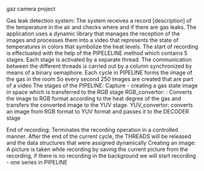 gaz camera project

Gas leak detection system: The system receives a record [description] of the temperature in the air and checks where and if there are gas leaks. The application uses a dynamic library that manages the reception of the images and processes them into a video that represents the state of temperatures in colors that symbolize the heat levels. The start of recording is effectuated with the help of the PIPELELINE method which contains 5 stages. Each stage is activated by a separate thread. The communication between the different threads is carried out by a column synchronized by means of a binary semaphore. Each cycle in PIPELINE forms the image of the gas in the room So every second 250 images are created that are part of a video The stages of the PIPELINE: Capture - creating a gas state image in space which is transferred to the RGB stage RGB_convertor: : Converts the image to RGB format according to the heat degree of the gas and transfers the converted image to the YUV stage. YUV_convertor: converts an image from RGB format to YUV format and passes it to the DECODER stage

End of recording: Terminates the recording operation in a controlled manner. After the end of the current cycle, the THREADS will be released and the data structures that were assigned dynamically Creating an image: A picture is taken while recording by saving the current picture from the recording, if there is no recording in the background we will start recording - one series in PIPELINE